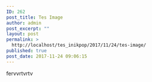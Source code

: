 ```yaml
---
ID: 262
post_title: Tes Image
author: admin
post_excerpt: ""
layout: post
permalink: >
  http://localhost/tes_inikpop/2017/11/24/tes-image/
published: true
post_date: 2017-11-24 09:06:15
---
```

fervvrtvrtv